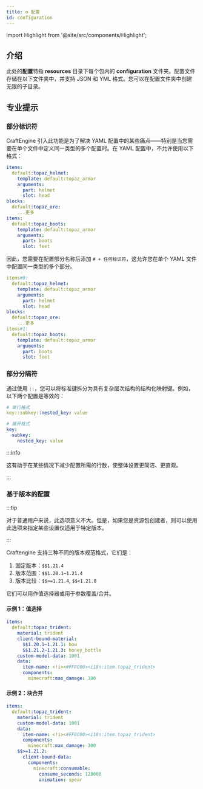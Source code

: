 ```yaml
---
title: ⚙️ 配置
id: configuration
---
```


import Highlight from '@site/src/components/Highlight';

## 介绍

此处的**配置**特指 <Highlight color="#1877F2">**resources**</Highlight> 目录下每个包内的 <Highlight color="#1877F2">**configuration**</Highlight> 文件夹。配置文件存储在以下文件夹中，并支持 JSON 和 YML 格式。您可以在配置文件夹中创建无限的子目录。

## 专业提示

### 部分标识符

CraftEngine 引入此功能是为了解决 YAML 配置中的某些痛点——特别是当您需要在单个文件中定义同一类型的多个配置时。在 YAML 配置中，不允许使用以下格式：

```yaml
items:
  default:topaz_helmet:
    template: default:topaz_armor
    arguments:
      part: helmet
      slot: head
blocks:
  default:topaz_ore:
    ...更多
items:
  default:topaz_boots:
    template: default:topaz_armor
    arguments:
      part: boots
      slot: feet
```

因此，您需要在配置部分名称后添加 `# + 任何标识符`，这允许您在单个 YAML 文件中配置同一类型的多个部分。

```yaml
items#0:
  default:topaz_helmet:
    template: default:topaz_armor
    arguments:
      part: helmet
      slot: head
blocks:
  default:topaz_ore:
    ...更多
items#1:
  default:topaz_boots:
    template: default:topaz_armor
    arguments:
      part: boots
      slot: feet
```

### 部分分隔符

通过使用 `::`，您可以将标准键拆分为具有复杂层次结构的结构化映射键。例如，以下两个配置是等效的：

```yaml
# 单行格式
key::subkey::nested_key: value

# 展开格式
key:
  subkey:
    nested_key: value
```

:::info

这有助于在某些情况下减少配置所需的行数，使整体设置更简洁、更直观。

:::


### 基于版本的配置

:::tip

对于普通用户来说，此选项意义不大。但是，如果您是资源包创建者，则可以使用此选项来指定某些设置仅适用于特定版本。

:::

Craftengine 支持三种不同的版本规范格式，它们是：

1. 固定版本：`$$1.21.4`
2. 版本范围：`$$1.20.1~1.21.4`
3. 版本比较：`$$>=1.21.4`, `$$<1.21.8`

它们可以用作值选择器或用于参数覆盖/合并。

#### **示例 1：值选择**

```yaml
items:
  default:topaz_trident:
    material: trident
    client-bound-material:
      $$1.20.1~1.21.1: bow
      $$1.21.2~1.21.3: honey_bottle
    custom-model-data: 1001
    data:
      item-name: <!i><#FF8C00><i18n:item.topaz_trident>
      components:
        minecraft:max_damage: 300
```

#### **示例 2：块合并**

```yaml
items:
  default:topaz_trident:
    material: trident
    custom-model-data: 1001
    data:
      item-name: <!i><#FF8C00><i18n:item.topaz_trident>
      components:
        minecraft:max_damage: 300
    $$>=1.21.2:
      client-bound-data:
        components:
          minecraft:consumable:
            consume_seconds: 128000
            animation: spear
```
